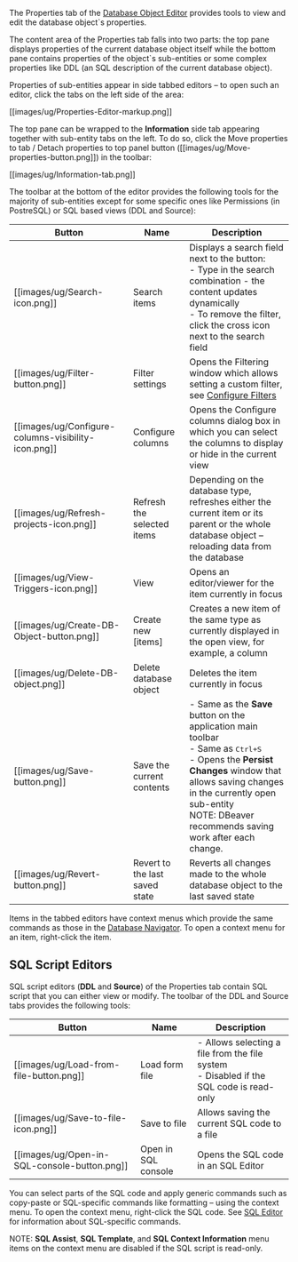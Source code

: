 The Properties tab of the [Database Object Editor](https://github.com/serge-rider/dbeaver/wiki/Database-Object-Editor) provides tools to view and edit the database object`s properties. 

The content area of the Properties tab falls into two parts: the top pane displays properties of the current database object itself while the bottom pane contains properties of the object`s sub-entities or some complex properties like DDL (an SQL description of the current database object).

Properties of sub-entities appear in side tabbed editors – to open such an editor, click the tabs on the left side of the area:

[[images/ug/Properties-Editor-markup.png]]

The top pane can be wrapped to the **Information** side tab appearing together with sub-entity tabs on the left. To do so, click the Move properties to tab / Detach properties to top panel button ([[images/ug/Move-properties-button.png]]) in the toolbar:

[[images/ug/Information-tab.png]]

The toolbar at the bottom of the editor provides the following tools for the majority of sub-entities except for some specific ones like Permissions (in PostreSQL) or SQL based views (DDL and Source):

Button|Name|Description
------|----|-----------
[[images/ug/Search-icon.png]]|Search items|Displays a search field next to the button:<br/>- Type in the search combination - the content updates dynamically<br/>- To remove the filter, click the cross icon next to the search field
[[images/ug/Filter-button.png]]|Filter settings|Opens the Filtering window which allows setting a custom filter, see [Configure Filters](https://github.com/serge-rider/dbeaver/wiki/Configure-Filters)
[[images/ug/Configure-columns-visibility-icon.png]]|Configure columns|Opens the Configure columns dialog box in which you can select the columns to display or hide in the current view
[[images/ug/Refresh-projects-icon.png]]|Refresh the selected items|Depending on the database type, refreshes either the current item or its parent or the whole database object – reloading data from the database
[[images/ug/View-Triggers-icon.png]]|View|Opens an editor/viewer for the item currently in focus
[[images/ug/Create-DB-Object-button.png]]|Create new [items]|Creates a new item of the same type as currently displayed in the open view, for example, a column
[[images/ug/Delete-DB-object.png]]|Delete database object|Deletes the item currently in focus
[[images/ug/Save-button.png]]|Save the current contents|- Same as the **Save** button on the application main toolbar<br/>- Same as <kbd>Ctrl+S</kbd><br/>- Opens the **Persist Changes** window that allows saving changes in the currently open sub-entity<br/>NOTE: DBeaver recommends saving work after each change. 
[[images/ug/Revert-button.png]]|Revert to the last saved state|Reverts all changes made to the whole database object to the last saved state 

Items in the tabbed editors have context menus which provide the same commands as those in the [Database Navigator](https://github.com/serge-rider/dbeaver/wiki/Database-Navigator). To open a context menu for an item, right-click the item. 

## SQL Script Editors
SQL script editors (**DDL** and **Source**) of the Properties tab contain SQL script that you can either view or modify.
The toolbar of the DDL and Source tabs provides the following tools:

Button|Name|Description
------|----|-----------
[[images/ug/Load-from-file-button.png]]|Load form file|- Allows selecting a file from the file system<br/>- Disabled if the SQL code is read-only
[[images/ug/Save-to-file-icon.png]]|Save to file|Allows saving the current SQL code to a file
[[images/ug/Open-in-SQL-console-button.png]]|Open in SQL console|Opens the SQL code in an SQL Editor

You can select parts of the SQL code and apply generic commands such as copy-paste or SQL-specific commands like formatting – using the context menu. To open the context menu, right-click the SQL code. See [SQL Editor](https://github.com/serge-rider/dbeaver/wiki/SQL-Editor) for information about SQL-specific commands.

NOTE: **SQL Assist**, **SQL Template**, and **SQL Context Information** menu items on the context menu are disabled if the SQL script is read-only.